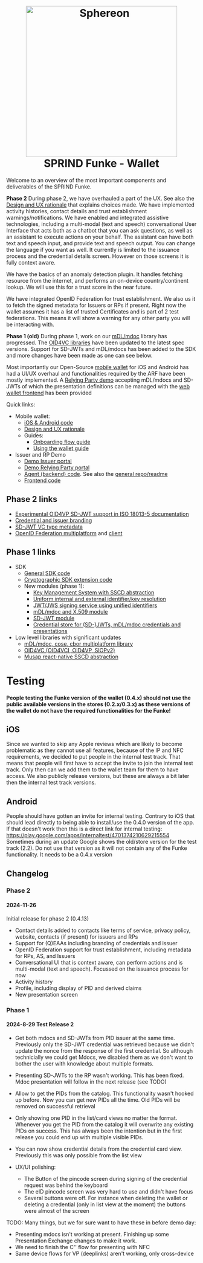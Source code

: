 <!--suppress HtmlDeprecatedAttribute -->
<h1 align="center">
  <br>
  <a href="https://www.sphereon.com"><img src="https://sphereon.com/content/themes/sphereon/assets/img/logo.svg" alt="Sphereon" width="400"></a>
  <br>SPRIND Funke - Wallet 
  <br>
</h1>

Welcome to an overview of the most important components and deliverables of the SPRIND Funke.

**Phase 2**
During phase 2, we have overhauled a part of the UX. See also the [Design and UX rationale](./pdf/Funke%20stage%202%20-%20Design%20rationale.pdf) that
explains choices made. We have implemented activity histories, contact details and trust establishment warnings/notifications. We have enabled and
integrated assistive technologies, including a multi-modal (text and speech) conversational User Interface that acts both as a chatbot that you can
ask questions, as
well as an assistant to execute actions on your behalf. The assistant can have both text and speech input, and provide text and speech output. You can
change the language if you want as well. It currently is limited to the issuance process and the credential details screen. However on those screens
it is fully context aware.

We have the basics of an anomaly detection plugin. It handles fetching resource from the internet, and performs an on-device country/continent
lookup. We will use this for a trust score in the near future.

We have integrated OpenID Federation for trust establishment. We also us it to fetch the signed metadata for Issuers or RPs if present. Right now the
wallet assumes it has a list of trusted Certificates and is part of 2 test federations. This means it will show a warning for any other party you will
be interacting with.


**Phase 1 (old)**
During phase 1, work on our [mDL/mdoc](https://github.com/Sphereon-Opensource/mdoc-cbor-crypto-multiplatform/tree/develop) library has progressed.
The [OID4VC libraries](https://github.com/Sphereon-Opensource/OID4VC) have been updated to the latest spec versions. Support for SD-JWTs and mDL/mdocs
has been added to the SDK and more changes have been made as one can see below.

Most importantly our Open-Source [mobile wallet](https://github.com/Sphereon-Opensource/mobile-wallet/tree/funke) for iOS and Android has had a UI/UX
overhaul and functionalities required by the ARF have been mostly implemented. A [Relying Party demo](https://funke.demo.sphereon.com) accepting
mDL/mdocs and SD-JWTs of which the
presentation definitions can be managed with the [web wallet frontend](https://github.com/Sphereon-Opensource/web-wallet/) has been provided

Quick links:

- Mobile wallet:
    - [iOS & Android code](https://github.com/Sphereon-Opensource/mobile-wallet/tree/funke)
    - [Design and UX rationale](./pdf/Funke%20stage%202%20-%20Design%20rationale.pdf)
    - Guides:
        - [Onboarding flow guide](./pdf/Guide%20-%20Sphereon%20Wallet%20Onboarding%20Flow%20with%20eID.pdf)
        - [Using the wallet guide](./pdf/Guide%20-%20Using%20the%20Sphereon%20Wallet.pdf)
- Issuer and RP Demo
    - [Demo Issuer portal](https://funke.demo.sphereon.com)
    - [Demo Relying Party portal](https://funke.demo.sphereon.com)
    - [Agent (backend) code](https://github.com/Sphereon-Opensource/web-wallet/tree/develop/packages/agent). See also
      the [general repo/readme](https://github.com/Sphereon-Opensource/web-wallet/)
    - [Frontend code](https://github.com/Sphereon-Opensource/OID4VC-demo)

## Phase 2 links
- [Experimental OID4VP SD-JWT support in ISO 18013-5 documentation](https://github.com/Sphereon-Opensource/mdoc-cbor-crypto-multiplatform/blob/develop/sphereon-kmp-mdoc-core/Experimental-OID4VP-18013-5.MD)
- [Credential and issuer branding](https://github.com/Sphereon-Opensource/UI-Components/tree/develop/packages/credential-branding)
- [SD-JWT VC type metadata](https://github.com/Sphereon-Opensource/SSI-SDK/blob/develop/packages/ssi-types/src/types/sd-jwt-type-metadata.ts)
- [OpenID Federation multiplatform](https://github.com/Sphereon-Opensource/OpenID-Federation/tree/develop) and [client](https://github.com/Sphereon-Opensource/OpenID-Federation/tree/develop/modules/openid-federation-client/src/commonMain/kotlin/com/sphereon/oid/fed/client)

## Phase 1 links

- SDK
    - [General SDK code](https://github.com/Sphereon-Opensource/SSI-SDK)
    - [Cryptographic SDK extension code](https://github.com/Sphereon-Opensource/SSI-SDK-crypto-extensions)
    - New modules (phase 1):
        - [Key Management System with SSCD abstraction](https://github.com/Sphereon-Opensource/SSI-SDK-crypto-extensions/tree/develop/packages/kms-musap-rn)
        - [Uniform internal and external identifier/key resolution](https://github.com/Sphereon-Opensource/SSI-SDK-crypto-extensions/tree/develop/packages/identifier-resolution)
        - [JWT/JWS signing service using unified identifiers](https://github.com/Sphereon-Opensource/SSI-SDK-crypto-extensions/tree/develop/packages/jwt-service)
        - [mDL/mdoc and X.509 module](https://github.com/Sphereon-Opensource/SSI-SDK/tree/develop/packages/mdl-mdoc)
        - [SD-JWT module](https://github.com/Sphereon-Opensource/SSI-SDK/tree/develop/packages/sd-jwt)
        - [Credential store for (SD-)JWTs, mDL/mdoc credentials and presentations](https://github.com/Sphereon-Opensource/SSI-SDK/tree/develop/packages/credential-store)
- Low level libraries with significant updates
    - [mDL/mdoc, cose, cbor multiplatform library](https://github.com/Sphereon-Opensource/mdoc-cbor-crypto-multiplatform)
    - [OID4VC (OID4VCI, OID4VP, SIOPv2)](https://github.com/Sphereon-Opensource/OID4VC)
    - [Musap react-native SSCD abstraction](https://github.com/Sphereon-Opensource/musap-react-native)

# Testing

**People testing the Funke version of the wallet (0.4.x) should not use the public available versions in the stores (0.2.x/0.3.x) as these versions of
the wallet do not have the required functionalities for the Funke!**

## iOS

Since we wanted to skip any Apple reviews which are likely to become problematic as they cannot use all features, because of the IP and NFC
requirements, we decided to put
people in the internal test track. That means that people will first have to accept the invite to join the internal test track. Only then can we add
them to the wallet team for them
to have access. We also publicly release versions, but these are always a bit later then the internal test track versions.

## Android

People should have gotten an invite for internal testing. Contrary to iOS that should lead directly to being able to install/use the 0.4.0 version of
the app. If that doesn't work then this is a direct link for internal testing: https://play.google.com/apps/internaltest/4701374210629215554
Sometimes during an update Google shows the old/store version for the test track (2.2). Do not use that version as it will not contain any of the
Funke functionality. It needs to be a 0.4.x version

## Changelog

### Phase 2

#### 2024-11-26

Initial release for phase 2 (0.4.13)

- Contact details added to contacts like terms of service, privacy policy, website, contacts (if present) for issuers and RPs
- Support for (Q)EAAs including branding of credentials and issuer
- OpenID Federation support for trust establishment, including metadata for RPs, AS, and Issuers
- Conversational UI that is context aware, can perform actions and is multi-modal (text and speech). Focussed on the issuance process for now
- Activity history
- Profile, including display of PID and derived claims
- New presentation screen

### Phase 1

#### 2024-8-29 Test Release 2

- Get both mdocs and SD-JWTs from PID issuer at the same time. Previously only the SD-JWT credential was retrieved because we didn't update the nonce
  from the response of the first credential. So although technicially we could get Mdocs, we disabled them as we don't want to bother the user with
  knowledge about multiple formats.
- Presenting SD-JWTs to the RP wasn't working. This has been fixed. Mdoc presentation will follow in the next release (see TODO)
- Allow to get the PIDs from the catalog. This functionality wasn't hooked up before. Now you can get new PIDs all the time. Old PIDs will be removed
  on successful retrieval
- Only showing one PID in the list/card views no matter the format. Whenever you get the PID from the catalog it will overwrite any existing PIDs on
  success. This has always been the intention but in the first release you could end up with multiple visible PIDs.
- You can now show credential details from the credential card view. Previously this was only possible from the list view

- UX/UI polishing:
    - The Button of the pincode screen during signing of the credential request was behind the keyboard
    - The eID pincode screen was very hard to use and didn't have focus
    - Several buttons were off. For instance when deleting the wallet or deleting a credential (only in list view at the moment) the buttons were
      almost of the screen

TODO:
Many things, but we for sure want to have these in before demo day:

- Presenting mdocs isn't working at present. Finishing up some Presentation Exchange changes to make it work.
- We need to finish the C\'\' flow for presenting with NFC
- Same device flows for VP (deeplinks) aren't working, only cross-device
